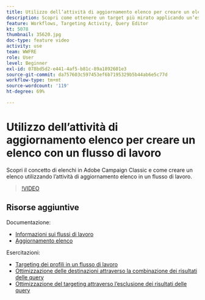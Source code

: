 ```yaml
---
title: Utilizzo dell’attività di aggiornamento elenco per creare un elenco con un flusso di lavoro
description: Scopri come ottenere un target più mirato applicando un’esclusione standard a un flusso di lavoro. Scopri anche come creare filtri predefiniti e risolvere i problemi relativi al flusso di lavoro.
feature: Workflows, Targeting Activity, Query Editor
kt: 5078
thumbnail: 35620.jpg
doc-type: feature video
activity: use
team: WWFRE
role: User
level: Beginner
exl-id: 078bd5d2-e441-4af5-b81c-89a1892601e3
source-git-commit: da757603c597453ef6b7195329b5b44ab6e5c77d
workflow-type: tm+mt
source-wordcount: '119'
ht-degree: 69%

---
```


# Utilizzo dell’attività di aggiornamento elenco per creare un elenco con un flusso di lavoro

Scopri il concetto di elenchi in Adobe Campaign Classic e come creare un elenco utilizzando l’attività di aggiornamento elenco in un flusso di lavoro.

>[!VIDEO](https://video.tv.adobe.com/v/35620?quality=12)

## Risorse aggiuntive

Documentazione:

* [Informazioni sui flussi di lavoro](https://experienceleague.adobe.com/docs/campaign-classic/using/automating-with-workflows/introduction/about-workflows.html?lang=it)
* [Aggiornamento elenco](https://experienceleague.adobe.com/docs/campaign-classic/using/automating-with-workflows/targeting-activities/list-update.html)

Esercitazioni:

* [Targeting dei profili in un flusso di lavoro](/help/getting-started/targeting-profiles-in-a-workflow.md)
* [Ottimizzazione delle destinazioni attraverso la combinazione dei risultati delle query](/help/automating-with-workflows/refining-targets-by-combining-query-results.md)
* [Ottimizzazione del targeting attraverso l’esclusione dei risultati delle query](/help/automating-with-workflows/refining-targets-by-excluding-query-results.md)
